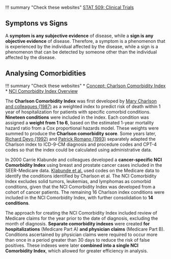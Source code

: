 !!! summary "Check these websites"
    [STAT 509: Clinical Trials](https://onlinecourses.science.psu.edu/stat509/node/164/)

## Symptons vs Signs

A **symptom is any subjective evidence** of disease, while a **sign is any objective evidence** of disease. Therefore, a symptom is a phenomenon that is experienced by the individual affected by the disease, while a sign is a phenomenon that can be detected by someone other than the individual affected by the disease.

## Analysing Comorbidities

!!! summary "Check these websites"
    * [Concept: Charlson Comorbidity Index](http://mchp-appserv.cpe.umanitoba.ca/viewConcept.php?printer=Y&conceptID=1098#a_references)
    * [NCI Comorbidity Index Overview](https://healthcaredelivery.cancer.gov/seermedicare/considerations/comorbidity.html)

The **Charlson Comorbidity Index** was first developed by [Mary Charlson and colleagues (1987)](https://www.ncbi.nlm.nih.gov/pubmed?cmd=Retrieve&dopt=AbstractPlus&list_uids=3558716&query_hl=1&itool=pubmed_docsum) as a weighted index to predict risk of death within 1 year of hospitalization for patients with specific comorbid conditions. **Nineteen conditions** were included in the index. Each condition was assigned a **weight from 1 to 6**, based on the estimated 1-year mortality hazard ratio from a Cox proportional hazards model. These weights were summed to produce the **Charlson comorbidity score**. Some years later, [Richard Deyo (1992)](https://www.ncbi.nlm.nih.gov/pubmed?cmd=Retrieve&dopt=AbstractPlus&list_uids=1607900&query_hl=1&itool=pubmed_docsum) and [Patrick Romano (1993)](https://www.ncbi.nlm.nih.gov/pubmed?cmd=Retrieve&dopt=AbstractPlus&list_uids=8410092&query_hl=1&itool=pubmed_docsum) separately adapted the Charlson index to ICD-9-CM diagnosis and procedure codes and CPT-4 codes so that the index could be calculated using administrative data.

In 2000 Carrie Klabunde and colleagues developed a **cancer-specific NCI Comorbidity Index** using breast and prostate cancer cases included in the SEER-Medicare data. [Klabunde et al.](https://www.ncbi.nlm.nih.gov/pubmed/11146273) used codes on the Medicare data to identify the conditions identified by Charlson et al. The NCI Comorbidity Index excludes solid tumors, leukemias, and lymphomas as comorbid conditions, given that the NCI Comorbidity Index was developed from a cohort of cancer patients. The remaining 16 Charlson index conditions were included in the NCI Comorbidity Index, with further consolidation to **14 conditions**. 

The approach for creating the NCI Comorbidity Index included review of Medicare claims for the year prior to the date of diagnosis, excluding the month of diagnosis. **Separate comorbidity indexes** were created **for hospitalizations** (Medicare Part A) **and physician claims** (Medicare Part B). Conditions ascertained by physician claims were required to occur more than once in a period greater than 30 days to reduce the risk of false positives. These indexes were later **combined into a single NCI Comorbidity Index**, which allowed for greater efficiency in analysis.

